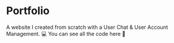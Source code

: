 # Portfolio
A website I created from scratch with a User Chat &amp; User Account Management. 💻  You can see all the code here 🔎
